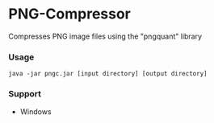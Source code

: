 # PNG-Compressor
Compresses PNG image files using the "pngquant" library

### Usage
`java -jar pngc.jar [input directory] [output directory]`

### Support
+ Windows
